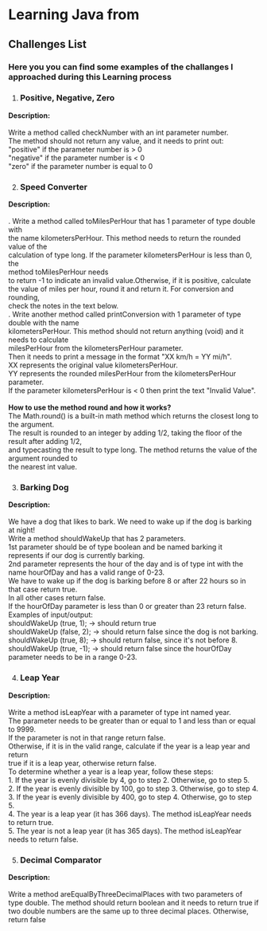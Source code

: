 # Learning Java from

## Challenges List 

### Here you you can find some examples of the challanges I approached during this Learning process 

1. ### Positive, Negative, Zero<br>
  **Description:** <br>
  <br>
      Write a method called checkNumber with an int parameter number.<br>
      The method should not return any value, and it needs to print out:<br>
      "positive" if the parameter number is > 0<br>
      "negative" if the parameter number is < 0<br>
      "zero" if the parameter number is equal to 0<br>

2. ### **Speed Converter**<br>
  **Description:** <br>
  <br>
      . Write a method called toMilesPerHour that has 1 parameter of type double with<br> 
      the name kilometersPerHour. This method needs to return the rounded value of the<br>
      calculation of type long. If the parameter kilometersPerHour is less than 0, the<br> 
      method toMilesPerHour needs<br>
      to return -1 to indicate an invalid value.Otherwise, if it is positive, calculate<br> 
      the value of miles per hour, round it and return it. For conversion and rounding,<br>
      check the notes in the text below.<br>
      . Write another method called printConversion with 1 parameter of type double with the name<br>
      kilometersPerHour. This method should not return anything (void) and it needs to calculate<br>
      milesPerHour from the kilometersPerHour parameter.<br>
      Then it needs to print a message in the format "XX km/h = YY mi/h".<br>
      XX represents the original value kilometersPerHour.<br>
      YY represents the rounded milesPerHour from the kilometersPerHour parameter.<br>
      If the parameter kilometersPerHour is < 0 then print the text "Invalid Value".<br>
      <br>
      **How to use the method round and how it works?**
      <br>
      The Math.round() is a built-in math method which returns the closest long to the argument.<br> The result is rounded to an integer by adding 1/2,       taking the floor of the result after adding 1/2,<br>and typecasting the result to type long. The method returns the value of the argument rounded       to<br> the nearest int value.<br>

3. ### **Barking Dog**<br>
**Description:** <br>
<br>
      We have a dog that likes to bark.  We need to wake up if the dog is barking at night!<br>
      Write a method shouldWakeUp that has 2 parameters.<br>
      1st parameter should be of type boolean and be named barking it represents if our dog is currently barking.<br>
      2nd parameter represents the hour of the day and is of type int with the name hourOfDay and has a valid range of 0-23.<br>
      We have to wake up if the dog is barking before 8 or after 22 hours so in that case return true.<br>
      In all other cases return false.<br>
      If the hourOfDay parameter is less than 0 or greater than 23 return false.<br>
      Examples of input/output:<br>
      shouldWakeUp (true, 1); → should return true<br>
      shouldWakeUp (false, 2); → should return false since the dog is not barking.<br>
      shouldWakeUp (true, 8); → should return false, since it's not before 8.<br>
      shouldWakeUp (true, -1); → should return false since the hourOfDay parameter needs to be in a range 0-23.<br>
      
4. ### **Leap Year**<br>
**Description:** <br>
<br>
      Write a method isLeapYear with a parameter of type int named year.<br>
      The parameter needs to be greater than or equal to 1 and less than or equal to 9999.<br>
      If the parameter is not in that range return false.<br>
      Otherwise, if it is in the valid range, calculate if the year is a leap year and return <br>
      true if it is a leap year, otherwise return false.<br>
      To determine whether a year is a leap year, follow these steps: <br>
      1. If the year is evenly divisible by 4, go to step 2. Otherwise, go to step 5.<br>
      2. If the year is evenly divisible by 100, go to step 3. Otherwise, go to step 4.<br>
      3. If the year is evenly divisible by 400, go to step 4. Otherwise, go to step 5.<br>
      4. The year is a leap year (it has 366 days). The method isLeapYear needs to return true.<br>
      5. The year is not a leap year (it has 365 days). The method isLeapYear needs to return false.<br>
      
5. ### **Decimal Comparator**<br>
**Description:** <br>
<br>
     Write a method areEqualByThreeDecimalPlaces with two parameters of type double.
     The method should return boolean and it needs to return true if two double numbers 
     are the same up to three decimal places. Otherwise, return false
  

      
      
   


